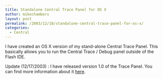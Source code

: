 ```yaml
---
title: Standalone Central Trace Panel for OS X
author: mikechambers
layout: post
permalink: /2003/12/10/standalone-central-trace-panel-for-os-x/
categories:
  - Central
---
```



I have created an OS X version of my stand-alone Central Trace Panel. This basically allows you to run the Central Trace / Debug panel outside of the Flash IDE.

Update (12/17/2003) : I have released version 1.0 of the Trace Panel. You can find more information about it [here][1].

 [1]: /mesh/archives/004034.cfm